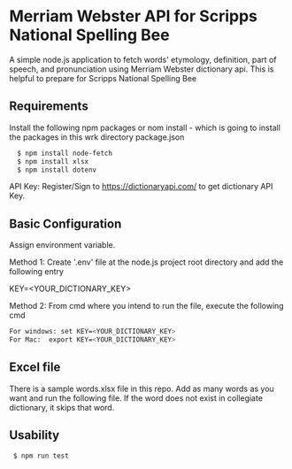 # Merriam Webster API for Scripps National Spelling Bee
A simple node.js application to fetch words' etymology, definition, part of speech, and pronunciation using Merriam Webster dictionary api. This is helpful to prepare for Scripps National Spelling Bee

## Requirements
Install the following npm packages or nom install - which is going to install the packages in this wrk directory package.json
```bash
  $ npm install node-fetch
  $ npm install xlsx
  $ npm install dotenv
```
API Key: Register/Sign to https://dictionaryapi.com/ to get dictionary API Key.
 
## Basic Configuration
Assign environment variable.

Method 1: Create '.env' file at the node.js project root directory and add the following entry

KEY=<YOUR_DICTIONARY_KEY>

Method 2: From cmd where you intend to run the file, execute the following cmd
```bash
For windows: set KEY=<YOUR_DICTIONARY_KEY> 
For Mac:  export KEY=<YOUR_DICTIONARY_KEY>
```
## Excel file

There is a sample words.xlsx file in this repo. Add as many words as you want and run the following file. If the word does not exist in collegiate dictionary, it skips that word. 

## Usability

```bash
 $ npm run test

